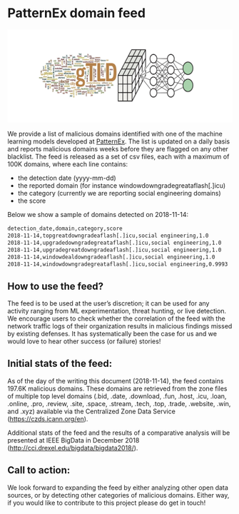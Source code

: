 # PatternEx domain feed

![Domain detection initiative](figures/dd_logo.jpg)

We provide a list of malicious domains identified with one of the machine learning models developed at [PatternEx](https://www.patternex.com). The list is updated on a daily basis and reports malicious domains weeks before they are flagged on any other blacklist. The feed is released as a set of csv files, each with a maximum of 100K domains, where each line contains:
- the detection date (yyyy-mm-dd)
- the reported domain (for instance windowdowngradegreataflash[.]icu) 
- the category (currently we are reporting social engineering domains)
- the score

Below we show a sample of domains detected on 2018-11-14:

```
detection_date,domain,category,score
2018-11-14,topgreatdowngradeaflash[.]icu,social engineering,1.0
2018-11-14,upgradedowngradegreataflash[.]icu,social engineering,1.0
2018-11-14,upgradegreatdowngradeaflash[.]icu,social engineering,1.0
2018-11-14,windowdealdowngradeaflash[.]icu,social engineering,1.0
2018-11-14,windowdowngradegreataflash[.]icu,social engineering,0.9993
```

## How to use the feed? 
The feed is to be used at the user’s discretion; it can be used for any activity ranging from ML experimentation, threat hunting, or live detection. We encourage users to check whether the correlation of the feed with the network traffic logs of their organization results in malicious findings missed by existing defenses. It has systematically been the case for us and we would love to hear other success (or failure) stories! 

## Initial stats of the feed: 
As of the day of the writing this document (2018-11-14), the feed contains 197.6K malicious domains. These domains are retrieved from the zone files of multiple top level domains (.bid, .date, .download, .fun, .host, .icu, .loan, .online, .pro, .review, .site, .space, .stream, .tech, .top, .trade, .website, .win, and .xyz) available via the Centralized Zone Data Service (https://czds.icann.org/en). 

Additional stats of the feed and the results of a comparative analysis will be presented at IEEE BigData in December 2018 (http://cci.drexel.edu/bigdata/bigdata2018/). 

## Call to action: 
We look forward to expanding the feed by either analyzing other open data sources, or by detecting other categories of malicious domains. Either way, if you would like to contribute to this project please do get in touch!  
